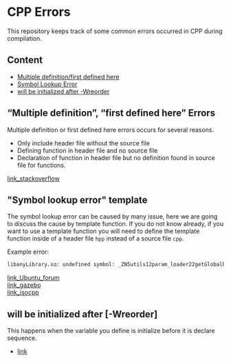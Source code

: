 # CPP Errors

This repository keeps track of some common errors occurred in CPP during compilation.

## Content
- [Multiple definition/first defined here](#multiple-definition-first-defined-here-errors)
- [Symbol Lookup Error](#symbol-lookup-error-template)
- [will be initialized after -Wreorder](#will-be-initialized-after-Wreorder)

## “Multiple definition”, “first defined here” Errors

Multiple definition or first defined here errors occurs for several reasons.
- Only include header file without the source file
- Defining function in header file and no source file
- Declaration of function in header file but no definition found in source file for functions.

[link_stackoverflow](https://stackoverflow.com/questions/30821356/multiple-definition-first-defined-here-errors)

## "Symbol lookup error" template

The symbol lookup error can be caused by many issue, here we are going to discuss the cause by template function. If you do not know already, if you want to use a template function you will need to define the template function inside of a header file `hpp` instead of a source file `cpp`.

Example error:
```bash
libanyLibrary.so: undefined symbol: _ZN5utils12param_loader22getGlobalROSParamValueINSt7__cxx1112basic_stringIcSt11char_traitsIcESaIcEEEPKcEEbRKN3ros10NodeHandleES7_RT_T0_
```
[link_Ubuntu_forum](https://ubuntuforums.org/showthread.php?t=896130)  
[link_gazebo](https://answers.gazebosim.org//question/21417/undefined-symbol-with-plugin/)  
[link_isocpp](https://isocpp.org/wiki/faq/templates#separate-template-class-defn-from-decl)

## will be initialized after [-Wreorder]

This happens when the variable you define is initialize before it is declare sequence.

- [link](http://www.cplusplus.com/forum/general/209818/)
